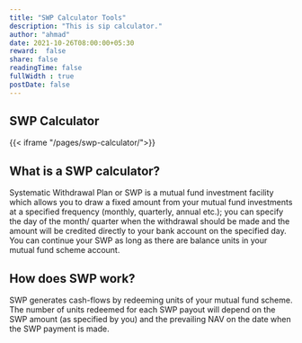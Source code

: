 ```yaml
---
title: "SWP Calculator Tools"
description: "This is sip calculator."
author: "ahmad"
date: 2021-10-26T08:00:00+05:30
reward:  false
share: false
readingTime: false
fullWidth : true
postDate: false
---
```


## SWP Calculator


{{< iframe "/pages/swp-calculator/">}}

## What is a SWP calculator?
Systematic Withdrawal Plan or SWP is a mutual fund investment facility which allows you to draw a fixed amount from your mutual fund investments at a specified frequency (monthly, quarterly, annual etc.); you can specify the day of the month/ quarter when the withdrawal should be made and the amount will be credited directly to your bank account on the specified day. You can continue your SWP as long as there are balance units in your mutual fund scheme account.

## How does SWP work?
SWP generates cash-flows by redeeming units of your mutual fund scheme. The number of units redeemed for each SWP payout will depend on the SWP amount (as specified by you) and the prevailing NAV on the date when the SWP payment is made.